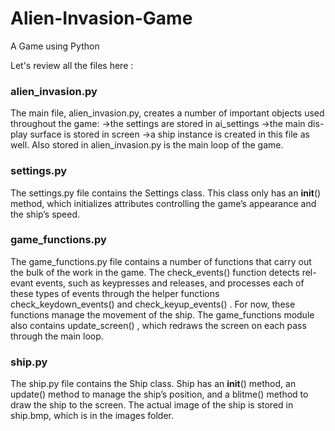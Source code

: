 # Alien-Invasion-Game
A Game using Python

Let's review all the files here :
### alien_invasion.py
The main file, alien_invasion.py, creates a number of important objects used
throughout the game: 
->the settings are stored in ai_settings 
->the main dis-play surface is stored in screen
->a ship instance is created in this file as well.
Also stored in alien_invasion.py is the main loop of the game.

### settings.py
The settings.py file contains the Settings class. This class only has an
__init__() method, which initializes attributes controlling the game’s
appearance and the ship’s speed.

### game_functions.py
The game_functions.py file contains a number of functions that carry out
the bulk of the work in the game. The check_events() function detects rel-
evant events, such as keypresses and releases, and processes each of these
types of events through the helper functions check_keydown_events() and
check_keyup_events() . For now, these functions manage the movement of
the ship. The game_functions module also contains update_screen() , which
redraws the screen on each pass through the main loop.

### ship.py
The ship.py file contains the Ship class. Ship has an __init__() method, an
update() method to manage the ship’s position, and a blitme() method
to draw the ship to the screen. The actual image of the ship is stored in
ship.bmp, which is in the images folder.
